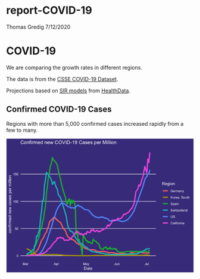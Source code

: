 report-COVID-19
================
Thomas Gredig
7/12/2020

# COVID-19

We are comparing the growth rates in different regions.

The data is from the [CSSE COVID-19
Dataset](https://github.com/CSSEGISandData/COVID-19).

Projections based on [SIR
models](https://www.maa.org/press/periodicals/loci/joma/the-sir-model-for-spread-of-disease-the-differential-equation-model)
from [HealthData](https://covid19.healthdata.org/projections).

## Confirmed COVID-19 Cases

Regions with more than 5,000 confirmed cases increased rapidly from a
few to many.

![](README_files/figure-gfm/unnamed-chunk-4-1.png)<!-- -->
